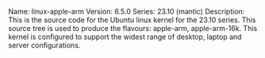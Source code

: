Name:    linux-apple-arm
Version: 6.5.0
Series:  23.10 (mantic)
Description:
    This is the source code for the Ubuntu linux kernel for the 23.10 series. This
    source tree is used to produce the flavours: apple-arm, apple-arm-16k.
    This kernel is configured to support the widest range of desktop, laptop and
    server configurations.
